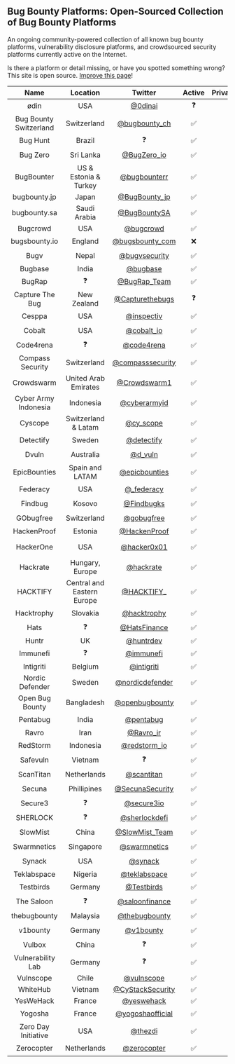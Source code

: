 
## Bug Bounty Platforms: Open-Sourced Collection of Bug Bounty Platforms

An ongoing community-powered collection of all known bug bounty platforms, vulnerability disclosure platforms, and crowdsourced security platforms currently active on the Internet.  

Is there a platform or detail missing, or have you spotted something wrong? This site is open source. [Improve this page](https://github.com/disclose/bug-bounty-platforms/edit/main/README.md)!

| Name | Location | Twitter | Active | Private/Public | Bounties | Hall of Fame | Program List |
|:---:|:---:|:---:|:---:|:---:|:---:|:---:|---|
| ødin | USA | [@0dinai](https://twitter.com/0dinai) | ❓ | ❓ | ❓ | ❓ | ❓ |
| Bug Bounty Switzerland | Switzerland | [@bugbounty_ch](https://twitter.com/bugbounty_ch) | ✅ | 🤫 + 📣  | ✅ | ❓ | ❓ |
| Bug Hunt | Brazil | ❓ | ✅ | 🤫 + 📣  | ✅ | https://bughunt.com.br/ranking-bughunters.html | ❓ |
| Bug Zero | Sri Lanka| [@BugZero_io](https://twitter.com/BugZero_io) | ✅ | 📣 | ✅ | ❓ | https://bugzero.io/programs |
| BugBounter | US & Estonia & Turkey | [@bugbounterr](https://twitter.com/bugbounterr) |  ✅ | 🤫 + 📣  | ✅ | https://app.bugbounter.com/public-top-bounters | ❓ |
| bugbounty.jp | Japan | [@BugBounty_jp](https://twitter.com/BugBounty_jp) | ✅ | 🤫 + 📣  | ✅ | https://bugbounty.jp/users/ranking | https://bugbounty.jp/program/list |
| bugbounty.sa | Saudi Arabia | [@BugBountySA](https://twitter.com/BugBountySA) | ✅ | 🤫 | ✅ | https://bugbounty.sa/leaderboard | ❓ |
| Bugcrowd | USA | [@bugcrowd](https://twitter.com/bugcrowd) | ✅ | 🤫 + 📣  | ✅ | https://bugcrowd.com/leaderboard | https://bugcrowd.com/programs |
| bugsbounty.io | England | [@bugsbounty_com](https://twitter.com/bugsbounty_com) | ❌ | 🤫 | ❓ | ❓ | ❓ |
| Bugv | Nepal | [@bugvsecurity](https://twitter.com/bugvsecurity) | ✅ | 📣 | ✅ | ❓ | ❓ |
| Bugbase | India | [@bugbase](https://twitter.com/BugBase) | ✅ | 🤫 + 📣 | ✅ | https://bugbase.in/dashboard/leaderboard | https://bugbase.in/h |
| BugRap | ❓ | [@BugRap_Team](https://twitter.com/BugRap_Team) | ✅ | 📣 | ✅ | https://bugrap.io/whiteHats | https://bugrap.io/bounties |
| Capture The Bug | New Zealand | [@Capturethebugs](https://twitter.com/Capturethebugs) | ❓ | ❓ | ❓ | ❌ | https://capturethebug.xyz/programs/ |
| Cesppa | USA | [@inspectiv](https://twitter.com/inspectiv) | ✅ | 🤫 + 📣  | ✅ | ❓ | https://app.inspectiv.com/#/programs |
| Cobalt | USA | [@cobalt_io](https://twitter.com/cobalt_io) | ✅ | 🤫 | ✅ | https://app.cobalt.io/pentesters | ❓ |
| Code4rena | ❓ | [@code4rena](https://twitter.com/code4rena) | ✅ | 📣 | ✅ | https://code4rena.com/leaderboard | https://code4rena.com/contests |
| Compass Security | Switzerland | [@compasssecurity](https://x.com/compasssecurity) | ✅ | 🤫 + 📣  | ✅ | ❓ | https://bugbounty.compass-security.com/ |
| Crowdswarm | United Arab Emirates | [@Crowdswarm1](https://twitter.com/Crowdswarm1) | ✅ | 🤫 + 📣  | ✅ | ❓ | https://app.crowdswarm.io/p.html |
| Cyber Army Indonesia | Indonesia | [@cyberarmyid](https://twitter.com/cyberarmyid) | ✅ | 🤫 + 📣  | ✅ | https://www.cyberarmy.id/leaderboard | https://www.cyberarmy.id/programs |
| Cyscope | Switzerland & Latam| [@cy_scope](https://twitter.com/cy_scope) | ✅ | 🤫 + 📣 | ✅ | ❓ | ❓ |
| Detectify | Sweden | [@detectify](https://twitter.com/detectify) | ✅ | 🤫 | ✅ | ❓ | ❓ |
| Dvuln | Australia | [@d_vuln](https://twitter.com/d_vuln) | ✅ | 🤫 | ✅ | ❓ | https://securityat.me/vdp_directory |
| EpicBounties | Spain and LATAM | [@epicbounties](https://twitter.com/epicbounties) | ✅ | 🤫 + 📣 | ✅ | https://app.epicbounties.com/hunter-ranking | https://app.epicbounties.com/programs |
| Federacy | USA | [@_federacy](https://twitter.com/_federacy) | ✅ | 🤫 + 📣  | ✅ | ❓ | ❓ |
| Findbug | Kosovo | [@Findbugks](https://twitter.com/Findbugks) | ✅ | 🤫 | ✅ | ❓ | ❓ |
| GObugfree | Switzerland | [@gobugfree](https://twitter.com/gobugfree) | ✅ | 🤫 + 📣  | ✅ | ❓ | https://app.gobugfree.com/programs |
| HackenProof | Estonia | [@HackenProof](https://twitter.com/HackenProof) | ✅ | 🤫 + 📣  | ✅ | https://hackenproof.com/leaderboard | https://hackenproof.com/programs |
| HackerOne | USA | [@hacker0x01](https://twitter.com/hacker0x01) | ✅ | 🤫 + 📣  | ✅ | https://hackerone.com/leaderboard | https://hackerone.com/directory/programs?order_direction=DESC&order_field=resolved_report_count |
| Hackrate | Hungary, Europe | [@hackrate](https://twitter.com/hackrate) | ✅ | 🤫 + 📣  | ✅ | https://hckrt.com/Profiles/Leaderboard | https://hckrt.com/Programs |
| HACKTIFY | Central and Eastern Europe | [@HACKTIFY_](https://twitter.com/HACKTIFY_) | ✅ | 🤫 + 📣  | ✅ | https://www.hacktify.eu/en/leaderboard/ | https://www.hacktify.eu/en/public-programs/ |
| Hacktrophy | Slovakia | [@hacktrophy](https://twitter.com/hacktrophy) | ✅ | 🤫 | ✅ | ❓ | ❓ |
| Hats | ❓ | [@HatsFinance](https://twitter.com/HatsFinance) | ✅ | 📣 | ✅ | ❓ | https://app.hats.finance/vaults |
| Huntr | UK | [@huntrdev](https://twitter.com/huntrdev) | ✅ | 🤫 + 📣  | ✅ | https://huntr.dev/leaderboard | https://huntr.dev/bounties/hacktivity |
| Immunefi | ❓ | [@immunefi](https://twitter.com/immunefi) | ✅ | 📣 | ✅ | https://immunefi.com/leaderboard/ | https://immunefi.com/explore/ |
| Intigriti | Belgium | [@intigriti](https://twitter.com/intigriti) | ✅ | 🤫 + 📣  | ✅ | https://intigriti.com/leaderboard | https://www.intigriti.com/programs |
| Nordic Defender | Sweden | [@nordicdefender](https://twitter.com/nordicdefender) | ✅ | ❓ | ❓ | ❓ | ❓ |
| Open Bug Bounty | Bangladesh | [@openbugbounty](https://twitter.com/openbugbounty) | ✅ | 📣 | ✅ | https://www.openbugbounty.org/ | https://www.openbugbounty.org/bugbounty-list/ |
| Pentabug | India | [@pentabug](https://twitter.com/pentabug) | ✅ | 🤫 | ✅ | https://www.pentabug.com | ❓ |
| Ravro | Iran | [@Ravro_ir](https://twitter.com/ravro_ir) | ✅ | 🤫 + 📣  | ✅ | https://www.ravro.ir/reports | https://www.ravro.ir/companies |
| RedStorm | Indonesia | [@redstorm_io](https://twitter.com/redstorm_io) | ✅ | ✅ | ✅ | ❓ | https://www.redstorm.io/program |
| Safevuln | Vietnam | ❓ | ✅ | 📣 | ✅ | https://safevuln.com/leaderboard | https://safevuln.com/programs |
| ScanTitan | Netherlands | [@scantitan](https://twitter.com/scantitan) | ✅ | 🤫 | ✅ | ❓ | ❓ |
| Secuna | Phillipines | [@SecunaSecurity](https://twitter.com/SecunaSecurity) | ✅ | 🤫 | ✅ | ❓ | ❓ |
| Secure3 | ❓ | [@secure3io](https://twitter.com/secure3io) | ✅ | 📣 | ✅ | ❓ | https://github.com/Secure3Audit/Secure3Academy/blob/main/bug_bounty/README.md |
| SHERLOCK | ❓ | [@sherlockdefi](https://twitter.com/sherlockdefi) | ✅ | 📣 | ✅ | https://app.sherlock.xyz/audits/leaderboard | https://app.sherlock.xyz/audits/contests |
| SlowMist | China | [@SlowMist_Team](https://twitter.com/SlowMist_Team) | ✅ | 📣 | ✅ | ❓ | ❓ |
| Swarmnetics | Singapore | [@swarmnetics](https://twitter.com/swarmnetics) | ✅ | 🤫 | ✅ | ❓ | ❓ |
| Synack | USA | [@synack](https://twitter.com/synack) | ✅ | 🤫 | ✅ | ❓ | ❓ |
| Teklabspace | Nigeria | [@teklabspace](https://x.com/teklabspace?t=nYn04e6-GNB-974F9gCZfg&s=09) | ✅ | 📣 | ✅ | https://app.teklabspace.com/leaders-board/ | https://app.teklabspace.com/program/ |
| Testbirds | Germany | [@Testbirds](https://twitter.com/Testbirds) | ✅ | 🤫 | ❌ | ❓ | ❓ |
| The Saloon | ❓ | [@saloonfinance](https://twitter.com/saloonfinance) | ✅ | 📣 | ✅ | ❓ | https://saloon.finance/bounties |
| thebugbounty | Malaysia | [@thebugbounty](https://twitter.com/thebugbounty) | ✅ | 🤫 | ✅ | ❓ | ❓ |
| v1bounty | Germany | [@v1bounty](https://twitter.com/v1bounty) | ✅ | 📣 | ✅ | ❓ | ❓ |
| Vulbox | China | ❓ | ✅ | 🤫 + 📣  | ✅ | https://www.vulbox.com/top/season | https://www.vulbox.com/projects/list |
| Vulnerability Lab | Germany | ❓ | ✅ | 🤫 + 📣  | ✅ | https://www.vulnerability-lab.com/hacktivity.php | ❓ |
| Vulnscope | Chile | [@vulnscope](https://twitter.com/vulnscope) | ✅ | 🤫 | ✅ | https://www.vulnscope.com/hacker-ranking | https://www.vulnscope.com/programas |
| WhiteHub | Vietnam | [@CyStackSecurity](https://twitter.com/CyStackSecurity) | ✅ | 🤫 + 📣  | ✅ | https://whitehub.net/leaderboard | https://whitehub.net/programs |
| YesWeHack | France | [@yeswehack](https://twitter.com/yeswehack) | ✅ | 🤫 + 📣  | ✅ | https://yeswehack.com/ranking | https://yeswehack.com/programs |
| Yogosha | France | [@yogoshaofficial](https://twitter.com/yogoshaofficial) | ✅ | 🤫 | ✅ | ❓ | ❓ |
| Zero Day Initiative | USA | [@thezdi](https://twitter.com/thezdi) | ✅ | 📣 | ✅ | https://www.zerodayinitiative.com/advisories/published/ | ❓ |
| Zerocopter | Netherlands | [@zerocopter](https://twitter.com/zerocopter) | ✅ | 🤫 | ✅ | ❓ | ❓ |

